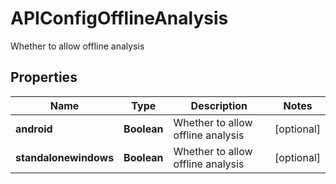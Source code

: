 

# APIConfigOfflineAnalysis

Whether to allow offline analysis

## Properties

| Name | Type | Description | Notes |
|------------ | ------------- | ------------- | -------------|
|**android** | **Boolean** | Whether to allow offline analysis |  [optional] |
|**standalonewindows** | **Boolean** | Whether to allow offline analysis |  [optional] |




